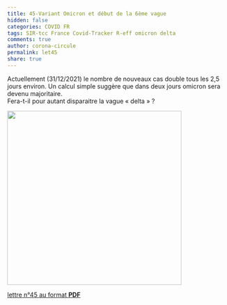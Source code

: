 ```yaml
---
title: 45-Variant Omicron et début de la 6ème vague
hidden: false
categories: COVID FR
tags: SIR-tcc France Covid-Tracker R-eff omicron delta
comments: true
author: corona-circule
permalink: let45
share: true
---
```


<link rel="stylesheet" href="../assets/css/style.css">

Actuellement (31/12/2021) le nombre de nouveaux cas double tous les 2,5 jours environ. Un calcul simple suggère que dans deux 
jours omicron sera devenu majoritaire.<br/>
Fera-t-il pour autant disparaitre la vague « delta » ?<br/>

<img src='/lettres/images/img-45.png' width='400px'/>

[lettre n°45 au format __PDF__](/lettres/resources/pdf/lettre-45.pdf)


